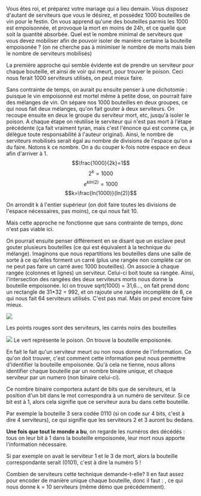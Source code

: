 Vous êtes roi, et préparez votre mariage qui a lieu demain. Vous disposez d'autant de serviteurs que vous le désirez, et possédez 1000 bouteilles de vin pour le festin. On vous apprend qu'une des bouteilles parmis les 1000 est empoisonnée, et provoque la mort en moins de 24h, et ce quelle que soit la quantité absorbée. Quel est le nombre minimal de serviteurs que vous devez mobiliser afin de pouvoir isoler de manière certaine la bouteille empoisonée ? (on ne cherche pas à minimiser le nombre de morts mais bien le nombre de serviteurs mobilisés)

La première approche qui semble évidente est de prendre un serviteur pour chaque bouteille, et ainsi de voir qui meurt, pour trouver le poison. Ceci nous ferait 1000 serviteurs utilisés, on peut mieux faire.

Sans contrainte de temps, on aurait pu ensuite penser à une dichotomie : puisque le vin empoisonné est mortel même à petite dose, on pourrait faire des mélanges de vin. On sépare nos 1000 bouteilles en deux groupes, ce qui nous fait deux mélanges, qu'on fait gouter à deux serviteurs. On recoupe ensuite en deux le groupe du serviteur mort, etc, jusqu'à isoler le poison. A chaque étape on réutilise le serviteur qui n'est pas mort à l'étape précédente (ça fait vraiment tyran, mais c'est l'énonce qui est comme ça, je délègue toute responsabilité à l'auteur original). Ainsi, le nombre de serviteurs mobilisés serait égal au nombre de divisions de l'espace qu'on a du faire. Notons k ce nombre. On a du couper k-fois notre espace en deux afin d'arriver à 1.
$$\frac{1000}{2k}=1$$
$$2^k = 1000$$
$$e^{kln(2)}=1000$$
$$k=\frac{ln(1000)}{ln(2)}$$


On arrondit k à l'entier supérieur (on doit faire toutes les divisions de l'espace nécessaires, pas moins), ce qui nous fait 10.

Mais cette approche ne fonctionne que sans contrainte de temps, donc n'est pas viable ici.

On pourrait ensuite penser différement en se disant que un esclave peut gouter plusieurs bouteilles (ce qui est équivalent à la technique du mélange). Imaginons que nous repartitions les bouteilles dans une salle de sorte à ce qu'elles forment un carré (plus une rangée non complète car on ne peut pas faire un carré avec 1000 bouteilles). On associe à chaque rangée (colonnes et lignes) un serviteur. Celui-ci boit toute sa rangée. Ainsi, l'intersection des rangées des deux serviteurs morts nous donne la bouteille empoisonée.  Ici on trouve sqrt(1000) = 31,6..., on fait prend donc un rectangle de 31*32 = 992, et on rajoute une rangée incomplète de 8, ce qui nous fait 64 serviteurs utilisés. C'est pas mal. Mais on peut encore faire mieux.

![](https://raw.githubusercontent.com/Romathonat/vulgaireDevEntries/master/bouteille_poison/bouteille_poison.png) 

Les points rouges sont des serviteurs, les carrés noirs des bouteilles

![](https://raw.githubusercontent.com/Romathonat/vulgaireDevEntries/master/bouteille_poison/bouteille_poison_trouve.png) 
Le vert représente le poison. On trouve la bouteille empoisonée.


En fait le fait qu'un serviteur meurt ou non nous donne de l'information. Ce qu'on doit trouver, c'est comment cette information peut nous permettre d'identifier la bouteille empoisonée. Qu'à cela ne tienne, nous allons identifier chaque bouteille par un nombre binaire unique, et chaque serviteur par un numero (non binaire celui-ci).

Ce nombre binaire comportera autant de bits que de serviteurs, et la position d'un bit dans le mot correspondra à un numéro de serviteur. Si ce bit est à 1, alors cela signifie que ce serviteur aura bu dans cette bouteille.

Par exemple la bouteille 3 sera codée 0110 (si on code sur 4 bits, c'est à dire 4 serviteurs), ce qui signifie que les serviteurs 2 et 3 auront bu dedans.

**Une fois que tout le monde a bu**, on regarde les numéros des décédés : tous on leur bit à 1 dans la bouteille empoisonée, leur mort nous apporte l'information nécessaire.

Si par exemple on avait le serviteur 1 et le 3 de mort, alors la bouteille correspondante serait (0101), c'est à dire la numéro 5 !

Combien de serviteurs cette technique demande-t-elle? Il en faut assez pour encoder de manière unique chaque bouteille, donc il faut : , ce qui nous donne k = 10 serviteurs (même démo que précédemment).
